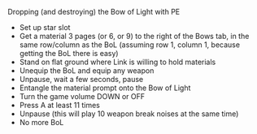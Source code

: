 Dropping (and destroying) the Bow of Light with PE

- Set up star slot
- Get a material 3 pages (or 6, or 9) to the right of the Bows tab, in the same row/column as the BoL (assuming row 1, column 1, because getting the BoL there is easy)
- Stand on flat ground where Link is willing to hold materials
- Unequip the BoL and equip any weapon
- Unpause, wait a few seconds, pause
- Entangle the material prompt onto the Bow of Light
- Turn the game volume DOWN or OFF
- Press A at least 11 times
- Unpause (this will play 10 weapon break noises at the same time)
- No more BoL